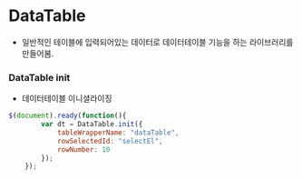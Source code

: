 # DataTable

- 일반적인 테이블에 입력되어있는 데이터로 데이터테이블 기능을 하는 라이브러리를 만들어봄.

### DataTable init
- 데이터테이블 이니셜라이징

```javascript
$(document).ready(function(){
		var dt = DataTable.init({
			tableWrapperName: "dataTable",
			rowSelectedId: "selectEl",
			rowNumber: 10
		});
	});
```

